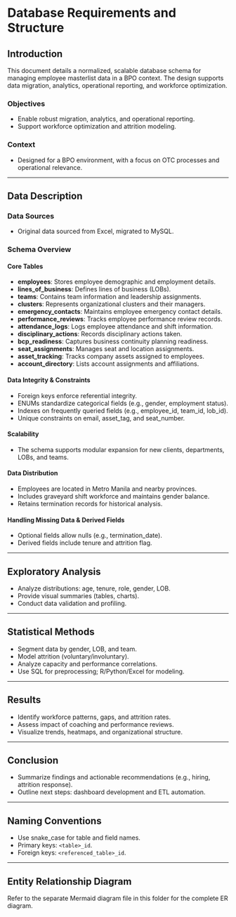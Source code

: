 # Database Requirements and Structure

## Introduction

This document details a normalized, scalable database schema for managing employee masterlist data in a BPO context. The design supports data migration, analytics, operational reporting, and workforce optimization.

### Objectives

- Enable robust migration, analytics, and operational reporting.
- Support workforce optimization and attrition modeling.

### Context

- Designed for a BPO environment, with a focus on OTC processes and operational relevance.

---

## Data Description

### Data Sources

- Original data sourced from Excel, migrated to MySQL.

### Schema Overview

#### Core Tables

- **employees**: Stores employee demographic and employment details.
- **lines_of_business**: Defines lines of business (LOBs).
- **teams**: Contains team information and leadership assignments.
- **clusters**: Represents organizational clusters and their managers.
- **emergency_contacts**: Maintains employee emergency contact details.
- **performance_reviews**: Tracks employee performance review records.
- **attendance_logs**: Logs employee attendance and shift information.
- **disciplinary_actions**: Records disciplinary actions taken.
- **bcp_readiness**: Captures business continuity planning readiness.
- **seat_assignments**: Manages seat and location assignments.
- **asset_tracking**: Tracks company assets assigned to employees.
- **account_directory**: Lists account assignments and affiliations.

#### Data Integrity & Constraints

- Foreign keys enforce referential integrity.
- ENUMs standardize categorical fields (e.g., gender, employment status).
- Indexes on frequently queried fields (e.g., employee_id, team_id, lob_id).
- Unique constraints on email, asset_tag, and seat_number.

#### Scalability

- The schema supports modular expansion for new clients, departments, LOBs, and teams.

#### Data Distribution

- Employees are located in Metro Manila and nearby provinces.
- Includes graveyard shift workforce and maintains gender balance.
- Retains termination records for historical analysis.

#### Handling Missing Data & Derived Fields

- Optional fields allow nulls (e.g., termination_date).
- Derived fields include tenure and attrition flag.

---

## Exploratory Analysis

- Analyze distributions: age, tenure, role, gender, LOB.
- Provide visual summaries (tables, charts).
- Conduct data validation and profiling.

---

## Statistical Methods

- Segment data by gender, LOB, and team.
- Model attrition (voluntary/involuntary).
- Analyze capacity and performance correlations.
- Use SQL for preprocessing; R/Python/Excel for modeling.

---

## Results

- Identify workforce patterns, gaps, and attrition rates.
- Assess impact of coaching and performance reviews.
- Visualize trends, heatmaps, and organizational structure.

---

## Conclusion

- Summarize findings and actionable recommendations (e.g., hiring, attrition response).
- Outline next steps: dashboard development and ETL automation.

---

## Naming Conventions

- Use snake_case for table and field names.
- Primary keys: `<table>_id`.
- Foreign keys: `<referenced_table>_id`.

---

## Entity Relationship Diagram

Refer to the separate Mermaid diagram file in this folder for the complete ER diagram.
